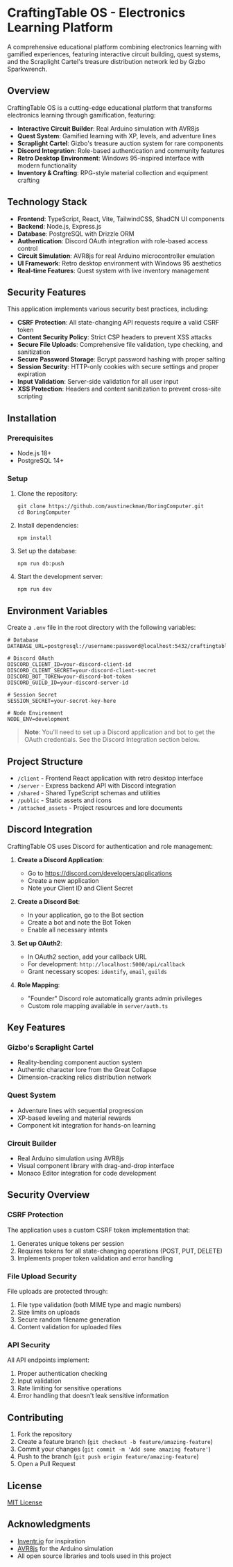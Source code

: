 # CraftingTable OS - Electronics Learning Platform

A comprehensive educational platform combining electronics learning with gamified experiences, featuring interactive circuit building, quest systems, and the Scraplight Cartel's treasure distribution network led by Gizbo Sparkwrench.

## Overview

CraftingTable OS is a cutting-edge educational platform that transforms electronics learning through gamification, featuring:

- **Interactive Circuit Builder**: Real Arduino simulation with AVR8js
- **Quest System**: Gamified learning with XP, levels, and adventure lines
- **Scraplight Cartel**: Gizbo's treasure auction system for rare components
- **Discord Integration**: Role-based authentication and community features
- **Retro Desktop Environment**: Windows 95-inspired interface with modern functionality
- **Inventory & Crafting**: RPG-style material collection and equipment crafting

## Technology Stack

- **Frontend**: TypeScript, React, Vite, TailwindCSS, ShadCN UI components
- **Backend**: Node.js, Express.js
- **Database**: PostgreSQL with Drizzle ORM
- **Authentication**: Discord OAuth integration with role-based access control
- **Circuit Simulation**: AVR8js for real Arduino microcontroller emulation
- **UI Framework**: Retro desktop environment with Windows 95 aesthetics
- **Real-time Features**: Quest system with live inventory management

## Security Features

This application implements various security best practices, including:

- **CSRF Protection**: All state-changing API requests require a valid CSRF token
- **Content Security Policy**: Strict CSP headers to prevent XSS attacks
- **Secure File Uploads**: Comprehensive file validation, type checking, and sanitization
- **Secure Password Storage**: Bcrypt password hashing with proper salting
- **Session Security**: HTTP-only cookies with secure settings and proper expiration
- **Input Validation**: Server-side validation for all user input
- **XSS Protection**: Headers and content sanitization to prevent cross-site scripting

## Installation

### Prerequisites

- Node.js 18+ 
- PostgreSQL 14+

### Setup

1. Clone the repository:
   ```
   git clone https://github.com/austineckman/BoringComputer.git
   cd BoringComputer
   ```

2. Install dependencies:
   ```
   npm install
   ```

3. Set up the database:
   ```
   npm run db:push
   ```

4. Start the development server:
   ```
   npm run dev
   ```

## Environment Variables

Create a `.env` file in the root directory with the following variables:

```
# Database
DATABASE_URL=postgresql://username:password@localhost:5432/craftingtable

# Discord OAuth
DISCORD_CLIENT_ID=your-discord-client-id
DISCORD_CLIENT_SECRET=your-discord-client-secret
DISCORD_BOT_TOKEN=your-discord-bot-token
DISCORD_GUILD_ID=your-discord-server-id

# Session Secret
SESSION_SECRET=your-secret-key-here

# Node Environment
NODE_ENV=development
```

> **Note**: You'll need to set up a Discord application and bot to get the OAuth credentials. See the Discord Integration section below.

## Project Structure

- `/client` - Frontend React application with retro desktop interface
- `/server` - Express backend API with Discord integration
- `/shared` - Shared TypeScript schemas and utilities
- `/public` - Static assets and icons
- `/attached_assets` - Project resources and lore documents

## Discord Integration

CraftingTable OS uses Discord for authentication and role management:

1. **Create a Discord Application**:
   - Go to https://discord.com/developers/applications
   - Create a new application
   - Note your Client ID and Client Secret

2. **Create a Discord Bot**:
   - In your application, go to the Bot section
   - Create a bot and note the Bot Token
   - Enable all necessary intents

3. **Set up OAuth2**:
   - In OAuth2 section, add your callback URL
   - For development: `http://localhost:5000/api/callback`
   - Grant necessary scopes: `identify`, `email`, `guilds`

4. **Role Mapping**:
   - "Founder" Discord role automatically grants admin privileges
   - Custom role mapping available in `server/auth.ts`

## Key Features

### Gizbo's Scraplight Cartel
- Reality-bending component auction system
- Authentic character lore from the Great Collapse
- Dimension-cracking relics distribution network

### Quest System
- Adventure lines with sequential progression
- XP-based leveling and material rewards
- Component kit integration for hands-on learning

### Circuit Builder
- Real Arduino simulation using AVR8js
- Visual component library with drag-and-drop interface
- Monaco Editor integration for code development

## Security Overview

### CSRF Protection

The application uses a custom CSRF token implementation that:

1. Generates unique tokens per session
2. Requires tokens for all state-changing operations (POST, PUT, DELETE)
3. Implements proper token validation and error handling

### File Upload Security

File uploads are protected through:

1. File type validation (both MIME type and magic numbers)
2. Size limits on uploads
3. Secure random filename generation
4. Content validation for uploaded files

### API Security

All API endpoints implement:

1. Proper authentication checking
2. Input validation
3. Rate limiting for sensitive operations
4. Error handling that doesn't leak sensitive information

## Contributing

1. Fork the repository
2. Create a feature branch (`git checkout -b feature/amazing-feature`)
3. Commit your changes (`git commit -m 'Add some amazing feature'`)
4. Push to the branch (`git push origin feature/amazing-feature`)
5. Open a Pull Request

## License

[MIT License](LICENSE)

## Acknowledgments

- [Inventr.io](https://inventr.io/) for inspiration
- [AVR8js](https://github.com/wokwi/avr8js) for the Arduino simulation
- All open source libraries and tools used in this project